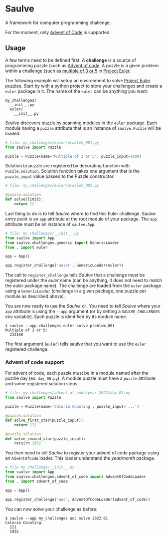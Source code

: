 Saulve
======

A framework for computer programming challenge.

For the moment, only [Advent of Code](https://adventofcode.com) is supported.

Usage
-----

A few terms need to be defined first.
A **challenge** is a source of programming puzzle (such as [Advent of code](https://adventofcode.com/).
A puzzle is a given problem within a challenge (such as [multiple of 3 or 5](https://projecteuler.net/problem=1) 
in [Project Euler](https://projecteuler.net/).

The following example will setup an environment to solve [Project Euler](https://projecteuler.net/)
puzzles.
Start by with a python project to store your challenges and create a `euler` package in it.
The name of the `euler` can be anything you want.

```
my_challenges/
  __init__.py
  euler/
    __init__.py
```

*Saulve* discovers puzzle by scanning modules in the `euler` package.
Each module having a `puzzle` attribute that is an instance of `saulve.Puzzle` will be loaded.

```python
# file: my_challenges/euler/problem_001.py
from saulve import Puzzle

puzzle = Puzzle(name="Multiple of 3 or 5", puzzle_input=1000)
```

Solution to puzzle are registered by decorating function with `Puzzle.solution`.
Solution function takes one argument that is the `puzzle_input` value passed to the Puzzle
constructor.

```python
# file: my_challenges/euler/problem_001.py

@puzzle.solution
def solve(limit):
    return 12
```

Last thing to do is to tell *Saulve* where to find this Euler challenge.
Saulve entry point is an `app` attribute at the root module of your package.
The `app` attribute must be an instance of `saulve.App`.

```python
# file: my_challenges/__init__.py
from saulve import App
from saulve.challenges.generic import GenericLoader
from . import euler

app = App()

app.register_challenge('euler', GenericLoader(euler))
```

The call to `register_challenge` tells *Saulve* that a challenge must be registered under the
*euler* name (can be anything, it does not need to match the *euler* package name).
The challenge are loaded from the `euler` package using a `GenericLoader` (challenge in a given
package, one puzzle per module as described above).

You are now ready to use the *Saulve* cli.
You need to tell *Saulve* where your `app` attribute is using the `--app` argument (or by setting a
`SAULVE_CHALLENGES` env variable).
Each puzzle is identified by its module name.

```
$ saulve --app challenges euler solve problem_001
Multiple of 3 or 5:
  233168
```

The first argument (`euler`) tells saulve that you want to use the `euler` registered challenge.


### Advent of code support

For advent of code, each puzzle must be in a module named after the puzzle day (ex: `day_06.py`).
A module puzzle must have a `puzzle` attribute and some registered solution steps.


```python
# file: my_challenges/advent_of_code/year_2022/day_01.py
from saulve import Puzzle

puzzle = Puzzle(name='Calorie Counting', puzzle_input='...')

@puzzle.solution
def solve_first_star(puzzle_input):
    return 121

@puzzle.solution
def solve_second_star(puzzle_input):
    retuirn 1932
```

You then need to tell *Saulve* to register your advent of code package using an `AdventOfCode`
loader.
This loader understand the *year/month* package.

```python
# file my_challenge/__init__.py
from saulve import App
from saulve.challenges.advent_of_code import AdventOfCodeLoader
from . import advent_of_code

app = App()

app.register_challenge('aoc', AdventOfCodeLoader(advent_of_code))
```

You can now solve your challenge as before:

```bash-session
$ saulve --app my_challenges aoc solve 2022 01
Calorie Counting:
  121
  1932
```
